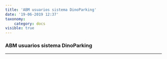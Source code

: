 ```yaml
---
title: 'ABM usuarios sistema DinoParking'
date: '19-06-2019 12:37'
taxonomy:
    category: docs
visible: true
---
```


### ABM usuarios sistema DinoParking

------------

